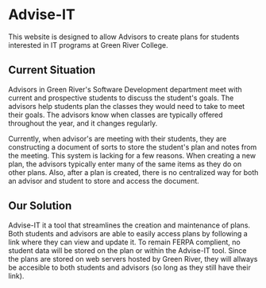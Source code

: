 # Advise-IT

This website is designed to allow Advisors to create plans for students interested in IT programs at Green River College.

## Current Situation
Advisors in Green River's Software Development department meet with current and prospective students to discuss the student's goals. The advisors help students plan the classes they would need to take to meet their goals. The advisors know when classes are typically offered throughout the year, and it changes regularly.

Currently, when advisor's are meeting with their students, they are constructing a document of sorts to store the student's plan and notes from the meeting. This system is lacking for a few reasons. When creating a new plan, the advisors typically enter many of the same items as they do on other plans. Also, after a plan is created, there is no centralized way for both an advisor and student to store and access the document.

## Our Solution
Advise-IT it a tool that streamlines the creation and maintenance of plans. Both students and advisors are able to easily access plans by following a link where they can view and update it. To remain FERPA complient, no student data will be stored on the plan or within the Advise-IT tool. Since the plans are stored on web servers hosted by Green River, they will allways be accesible to both students and advisors (so long as they still have their link).
